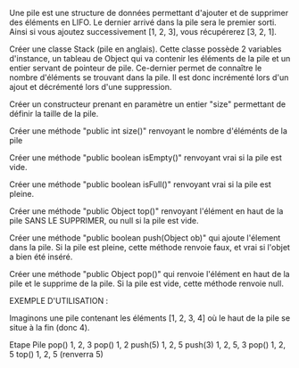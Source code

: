Une pile est une structure de données permettant d'ajouter et de supprimer des éléments en LIFO. Le dernier arrivé dans la pile sera le premier sorti.
Ainsi si vous ajoutez successivement [1, 2, 3], vous récupérerez [3, 2, 1].

Créer une classe Stack (pile en anglais). Cette classe possède 2 variables d'instance, un tableau de Object qui va contenir les éléments de la pile et un entier servant de pointeur de pile. Ce-dernier
permet de connaître le nombre d'éléments se trouvant dans la pile. Il est donc incrémenté lors d'un ajout et décrémenté lors d'une suppression.

Créer un constructeur prenant en paramètre un entier "size" permettant de définir la taille de la pile.

Créer une méthode "public int size()" renvoyant le nombre d'éléménts de la pile

Créer une méthode "public boolean isEmpty()" renvoyant vrai si la pile est vide.

Créer une méthode "public boolean isFull()" renvoyant vrai si la pile est pleine.

Créer une méthode "public Object top()" renvoyant l'élément en haut de la pile SANS LE SUPPRIMER, ou null si la pile est vide.

Créer une méthode "public boolean push(Object ob)" qui ajoute l'élement dans la pile. Si la pile est pleine, cette méthode renvoie faux, et vrai si l'objet a bien été inséré.

Créer une méthode "public Object pop()" qui renvoie l'élément en haut de la pile et le supprime de la pile. Si la pile est vide, cette méthode renvoie null.


EXEMPLE D'UTILISATION :

Imaginons une pile contenant les éléments [1, 2, 3, 4] où le haut de la pile se situe à la fin (donc 4).

Etape			Pile
pop()			1, 2, 3
pop()			1, 2
push(5)			1, 2, 5
push(3)			1, 2, 5, 3
pop()			1, 2, 5
top()			1, 2, 5 (renverra 5)


